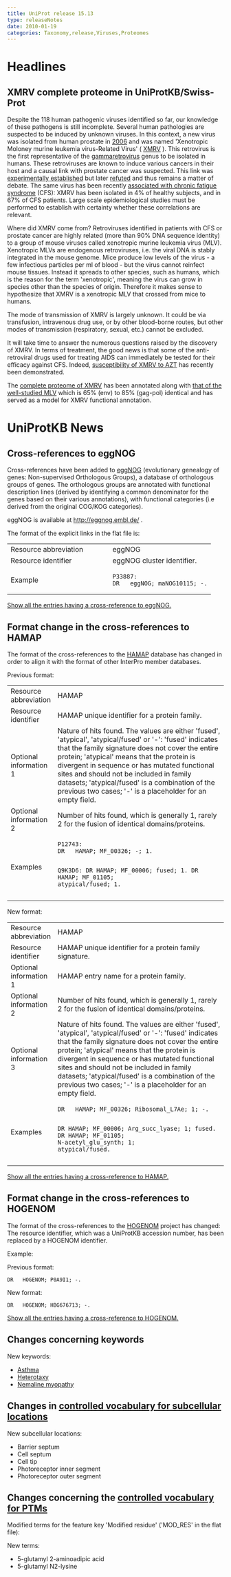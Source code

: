 ```yaml
---
title: UniProt release 15.13
type: releaseNotes
date: 2010-01-19
categories: Taxonomy,release,Viruses,Proteomes
---
```


# Headlines

## XMRV complete proteome in UniProtKB/Swiss-Prot

Despite the 118 human pathogenic viruses identified so far, our knowledge of these pathogens is still incomplete. Several human pathologies are suspected to be induced by unknown viruses. In this context, a new virus was isolated from human prostate in [2006](http://www.ncbi.nlm.nih.gov/pubmed/16609730) and was named 'Xenotropic Moloney murine leukemia virus-Related Virus' ( [XMRV](http://viralzone.expasy.org/all_by_species/67.html) ). This retrovirus is the first representative of the [gammaretrovirus](http://viralzone.expasy.org/all_by_species/67.html) genus to be isolated in humans. These retroviruses are known to induce various cancers in their host and a causal link with prostate cancer was suspected. This link was [experimentally established](http://www.ncbi.nlm.nih.gov/pubmed/19805305) but later [refuted](http://www.ncbi.nlm.nih.gov/pubmed/19835577) and thus remains a matter of debate. The same virus has been recently [associated with chronic fatigue syndrome](http://www.ncbi.nlm.nih.gov/pubmed/19815723) (CFS): XMRV has been isolated in 4% of healthy subjects, and in 67% of CFS patients. Large scale epidemiological studies must be performed to establish with certainty whether these correlations are relevant.

Where did XMRV come from? Retroviruses identified in patients with CFS or prostate cancer are highly related (more than 90% DNA sequence identity) to a group of mouse viruses called xenotropic murine leukemia virus (MLV). Xenotropic MLVs are endogenous retroviruses, i.e. the viral DNA is stably integrated in the mouse genome. Mice produce low levels of the virus - a few infectious particles per ml of blood - but the virus cannot reinfect mouse tissues. Instead it spreads to other species, such as humans, which is the reason for the term 'xenotropic', meaning the virus can grow in species other than the species of origin. Therefore it makes sense to hypothesize that XMRV is a xenotropic MLV that crossed from mice to humans.

The mode of transmission of XMRV is largely unknown. It could be via transfusion, intravenous drug use, or by other blood-borne routes, but other modes of transmission (respiratory, sexual, etc.) cannot be excluded.

It will take time to answer the numerous questions raised by the discovery of XMRV. In terms of treatment, the good news is that some of the anti-retroviral drugs used for treating AIDS can immediately be tested for their efficacy against CFS. Indeed, [susceptibility of XMRV to AZT](http://www.ncbi.nlm.nih.gov/pubmed/19959199) has recently been demonstrated.

The [complete proteome of XMRV](http://www.uniprot.org/uniprotkb?query=taxonomy_id:373193+AND+reviewed:true) has been annotated along with [that of the well-studied MLV](http://www.uniprot.org/uniprotkb?query=taxonomy_id:11801+AND+reviewed:true) which is 65% (env) to 85% (gag-pol) identical and has served as a model for XMRV functional annotation.

# UniProtKB News

## Cross-references to eggNOG

Cross-references have been added to [eggNOG](http://eggnog.embl.de/) (evolutionary genealogy of genes: Non-supervised Orthologous Groups), a database of orthologous groups of genes. The orthologous groups are annotated with functional description lines (derived by identifying a common denominator for the genes based on their various annotations), with functional categories (i.e derived from the original COG/KOG categories).

eggNOG is available at <http://eggnog.embl.de/> .

The format of the explicit links in the flat file is:

<table><colgroup><col style="width: 50%" /><col style="width: 50%" /></colgroup><tbody><tr class="odd"><td>Resource abbreviation</td><td>eggNOG</td></tr><tr class="even"><td>Resource identifier</td><td>eggNOG cluster identifier.</td></tr><tr class="odd"><td>Example</td><td><pre><code>P33887:
DR   eggNOG; maNOG10115; -.</code></pre></td></tr></tbody></table>

[Show all the entries having a cross-reference to eggNOG.](http://www.uniprot.org/uniprotkb?query=database%3AeggNOG)

## Format change in the cross-references to HAMAP

The format of the cross-references to the [HAMAP](http://hamap.expasy.org/families.html) database has changed in order to align it with the format of other InterPro member databases.

Previous format:

<table><colgroup><col style="width: 7%" /><col style="width: 92%" /></colgroup><tbody><tr class="odd"><td>Resource abbreviation</td><td>HAMAP</td></tr><tr class="even"><td>Resource identifier</td><td>HAMAP unique identifier for a protein family.</td></tr><tr class="odd"><td>Optional information 1</td><td>Nature of hits found. The values are either 'fused', 'atypical', 'atypical/fused' or '-': 'fused' indicates that the family signature does not cover the entire protein; 'atypical' means that the protein is divergent in sequence or has mutated functional sites and should not be included in family datasets; 'atypical/fused' is a combination of the previous two cases; '-' is a placeholder for an empty field.</td></tr><tr class="even"><td>Optional information 2</td><td>Number of hits found, which is generally 1, rarely 2 for the fusion of identical domains/proteins.</td></tr><tr class="odd"><td>Examples</td><td><pre><code>P12743:
DR   HAMAP; MF_00326; -; 1.

Q9K3D6:
DR HAMAP; MF_00006; fused; 1.
DR HAMAP; MF_01105; atypical/fused; 1.</code></pre></td></tr></tbody></table>

New format:

<table><colgroup><col style="width: 7%" /><col style="width: 92%" /></colgroup><tbody><tr class="odd"><td>Resource abbreviation</td><td>HAMAP</td></tr><tr class="even"><td>Resource identifier</td><td>HAMAP unique identifier for a protein family signature.</td></tr><tr class="odd"><td>Optional information 1</td><td>HAMAP entry name for a protein family.</td></tr><tr class="even"><td>Optional information 2</td><td>Number of hits found, which is generally 1, rarely 2 for the fusion of identical domains/proteins.</td></tr><tr class="odd"><td>Optional information 3</td><td>Nature of hits found. The values are either 'fused', 'atypical', 'atypical/fused' or '-': 'fused' indicates that the family signature does not cover the entire protein; 'atypical' means that the protein is divergent in sequence or has mutated functional sites and should not be included in family datasets; 'atypical/fused' is a combination of the previous two cases; '-' is a placeholder for an empty field.</td></tr><tr class="even"><td>Examples</td><td><pre><code>DR   HAMAP; MF_00326; Ribosomal_L7Ae; 1; -.

DR HAMAP; MF_00006; Arg_succ_lyase; 1; fused.
DR HAMAP; MF_01105; N-acetyl_glu_synth; 1; atypical/fused.</code></pre></td></tr></tbody></table>

[Show all the entries having a cross-reference to HAMAP.](http://www.uniprot.org/uniprotkb?query=database%3AHAMAP)

## Format change in the cross-references to HOGENOM

The format of the cross-references to the [HOGENOM](http://pbil.univ-lyon1.fr/databases/hogenom.php) project has changed: The resource identifier, which was a UniProtKB accession number, has been replaced by a HOGENOM identifier.

Example:

Previous format:

    DR   HOGENOM; P0A9I1; -.

New format:

    DR   HOGENOM; HBG676713; -.

[Show all the entries having a cross-reference to HOGENOM.](http://www.uniprot.org/uniprotkb?query=database%3AHOGENOM)

## Changes concerning keywords

New keywords:

- [Asthma](http://www.uniprot.org/keywords/KW-1058)
- [Heterotaxy](http://www.uniprot.org/keywords/KW-1056)
- [Nemaline myopathy](http://www.uniprot.org/keywords/KW-1057)

## Changes in [controlled vocabulary for subcellular locations](https://ftp.uniprot.org/pub/databases/uniprot/current_release/knowledgebase/complete/docs/subcell)

New subcellular locations:

- Barrier septum
- Cell septum
- Cell tip
- Photoreceptor inner segment
- Photoreceptor outer segment

## Changes concerning the [controlled vocabulary for PTMs](https://ftp.uniprot.org/pub/databases/uniprot/current_release/knowledgebase/complete/docs/ptmlist)

Modified terms for the feature key 'Modified residue' ('MOD_RES' in the flat file):

New terms:

- 5-glutamyl 2-aminoadipic acid
- 5-glutamyl N2-lysine
